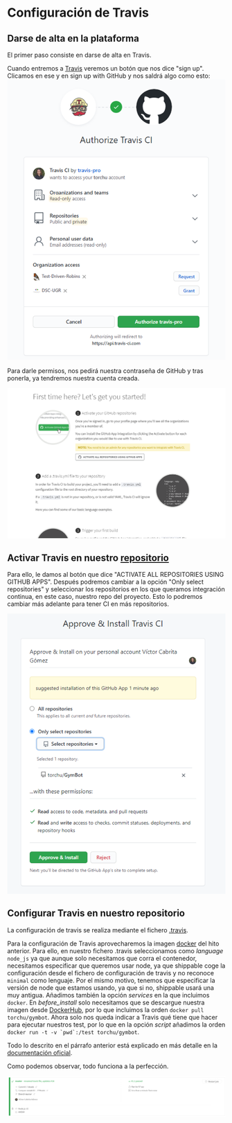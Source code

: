 # Configuración de Travis

## Darse de alta en la plataforma

El primer paso consiste en darse de alta en Travis.

Cuando entremos a [Travis](https://travis-ci.com/) veremos un botón que nos dice "sign up". Clicamos en ese y en sign up with GitHub y nos saldrá algo como esto:
![](img/travis-signup.png)

Para darle permisos, nos pedirá nuestra contraseña de GitHub y tras ponerla, ya tendremos nuestra cuenta creada.

![](img/travis-signed.png)

## Activar Travis en nuestro [repositorio](https://github.com/torchu/GymBot)

Para ello, le damos al botón que dice "ACTIVATE ALL REPOSITORIES USING GITHUB APPS". Después podremos cambiar a la opción "Only select repositories" y seleccionar los repositorios en los que queramos integración continua, en este caso, nuestro repo del proyecto. Esto lo podremos cambiar más adelante para tener CI en más repositorios.

![](img/travis-selecting-repo.png)

## Configurar Travis en nuestro repositorio

La configuración de travis se realiza mediante el fichero [.travis](../.travis.yml).

Para la configuración de Travis aprovecharemos la imagen [docker](https://hub.docker.com/repository/docker/torchu/gymbot) del hito anterior. Para ello, en nuestro fichero .travis seleccionamos como _language_ `node_js` ya que aunque solo necesitamos que corra el contenedor, necesitamos especificar que queremos usar node, ya que shippable coge la configuración desde el fichero de configuración de travis y no reconoce `minimal` como lenguaje. Por el mismo motivo, tenemos que especificar la versión de node que estamos usando, ya que si no, shippable usará una muy antigua. Añadimos también la opción _services_ en la que incluimos `docker`. En _before_install_ solo necesitamos que se descargue nuestra imagen desde [DockerHub](https://hub.docker.com/), por lo que incluimos la orden `docker pull torchu/gymbot`. Ahora solo nos queda indicar a Travis qué tiene que hacer para ejecutar nuestros test, por lo que en la opción _script_ añadimos la orden `` docker run -t -v `pwd`:/test torchu/gymbot ``.

Todo lo descrito en el párrafo anterior está explicado en más detalle en la [documentación oficial](https://docs.travis-ci.com/user/docker/).

Como podemos observar, todo funciona a la perfección.

![](img/travis-working.png)
